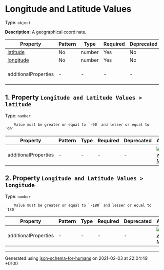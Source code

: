 

# Longitude and Latitude Values

Type: `object`

**Description:** A geographical coordinate.

| Property | Pattern | Type | Required | Deprecated | Additional | Description |
| -------- | ------- | ---- | -------- | ---------- | ---------- | ----------- |
| [latitude](#latitude)|No|number|Yes|No| No|-|
| [longitude](#longitude)|No|number|Yes|No| No|-|
  | additionalProperties | - | - | - | - |  [![made-with-Markdown](https://img.shields.io/badge/Any%20type-allowed-green)](# "Additional Properties of any type are allowed.") | - |

##  <a name="latitude"></a>1.  Property `Longitude and Latitude Values > latitude`

Type: `number`

        Value must be greater or equal to `-90` and lesser or equal to `90`

| Property | Pattern | Type | Required | Deprecated | Additional | Description |
| -------- | ------- | ---- | -------- | ---------- | ---------- | ----------- |
  | additionalProperties | - | - | - | - |  [![made-with-Markdown](https://img.shields.io/badge/Any%20type-allowed-green)](# "Additional Properties of any type are allowed.") | - |

##  <a name="longitude"></a>2.  Property `Longitude and Latitude Values > longitude`

Type: `number`

        Value must be greater or equal to `-180` and lesser or equal to `180`

| Property | Pattern | Type | Required | Deprecated | Additional | Description |
| -------- | ------- | ---- | -------- | ---------- | ---------- | ----------- |
  | additionalProperties | - | - | - | - |  [![made-with-Markdown](https://img.shields.io/badge/Any%20type-allowed-green)](# "Additional Properties of any type are allowed.") | - |

----------------------------------------------------------------------------------------------------------------------------
Generated using [json-schema-for-humans](https://github.com/coveooss/json-schema-for-humans) on 2021-02-03 at 22:04:49 +0100